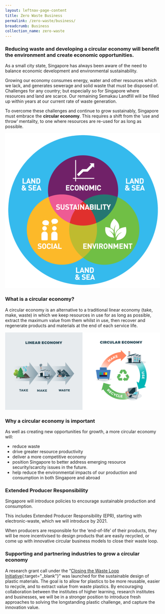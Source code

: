 ```yaml
---
layout: leftnav-page-content
title: Zero Waste Business
permalink: /zero-waste/business/
breadcrumb: Business
collection_name: zero-waste
---
```


### Reducing waste and developing a circular economy will benefit the environment and create economic opportunities.

As a small city state, Singapore has always been aware of the need to balance economic development and environmental sustainability. 

Growing our economy consumes energy, water and other resources which we lack, and generates sewerage and solid waste that must be disposed of. Challenges for any country; but especially so for Singapore where resources and land are scarce. Our remaining Semakau Landfill will be filled up within years at our current rate of waste generation.

To overcome these challenges and continue to grow sustainably, Singapore must embrace the **circular economy**. This requires a shift from the ‘use and throw’ mentality, to one where resources are re-used for as long as possible. 

![balance economic development with sustainability](/images/sustainability.png)


### What is a circular economy?

A circular economy is an alternative to a traditional linear economy (take, make, waste) in which we keep resources in use for as long as possible, extract the maximum value from them whilst in use, then recover and regenerate products and materials at the end of each service life.

![Circular Economy](/images/circular.png)


### Why a circular economy is important

As well as creating new opportunities for growth, a more circular economy will:

* reduce waste
* drive greater resource productivity 
* deliver a more competitive economy
* position Singapore to better address emerging resource security/scarcity issues in the future. 
* help reduce the environmental impacts of our production and consumption in both Singapore and abroad


### Extended Producer Responsibility

Singapore will introduce policies to encourage sustainable production and consumption.

This includes Extended Producer Responsibility (EPR), starting with electronic-waste, which we will introduce by 2021.

When producers are responsible for the ‘end-of-life’ of their products, they will be more incentivised to design products that are easily recycled, or come up with innovative circular business models to close their waste loop.


### Supporting and partnering industries to grow a circular economy

A research grant call under the “[Closing the Waste Loop Initiative](https://www.nea.gov.sg/programmes-grants/grants-and-awards/closing-the-waste-loop-initiative){:target="_blank"}” was launched for the sustainable design of plastic materials. The goal is to allow for plastics to be more reusable, easier to recycle, and to extract value from waste plastics. By encouraging collaboration between the institutes of higher learning, research institutes and businesses, we will be in a stronger position to introduce fresh approaches to solving the longstanding plastic challenge, and capture the innovation value.

